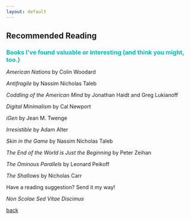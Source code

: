 ```yaml
---
layout: default
---
```


## Recommended Reading

<h1 style="color:#00BABA; font-size:16px;">Books I've found valuable or interesting (and think you might, too.)</h1>

*American Nations* by Colin Woodard

*Antifragile* by Nassim Nicholas Taleb

*Coddling of the American Mind* by Jonathan Haidt and Greg Lukianoff

*Digital Minimalism* by Cal Newport

*iGen* by Jean M. Twenge

*Irresistible* by Adam Alter

*Skin in the Game* by Nassim Nicholas Taleb

*The End of the World is Just the Beginning* by Peter Zeihan

*The Ominous Parallels* by Leonard Peikoff

*The Shallows* by Nicholas Carr

Have a reading suggestion? Send it my way!

*Non Scolae Sed Vitae Discimus*

[back](./)
